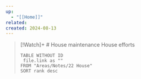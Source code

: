 ```yaml
---
up:
  - "[[Home]]"
related: 
created: 2024-08-13
---
```







> [!Watch]+ # House maintenance
> House efforts 
> 
> ```dataview
> TABLE WITHOUT ID
>  file.link as ""
> FROM "Areas/Notes/22 House"
> SORT rank desc
> ```